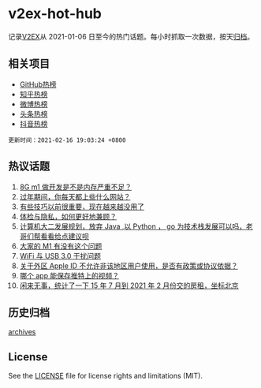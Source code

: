 # v2ex-hot-hub

 记录[V2EX](https://www.v2ex.com/)从 2021-01-06 日至今的热门话题。每小时抓取一次数据，按天[归档](archives)。
 
 ## 相关项目

- [GitHub热榜](https://github.com/lonnyzhang423/github-hot-hub)
- [知乎热榜](https://github.com/lonnyzhang423/zhihu-hot-hub)
- [微博热榜](https://github.com/lonnyzhang423/weibo-hot-hub)
- [头条热榜](https://github.com/lonnyzhang423/toutiao-hot-hub)
- [抖音热榜](https://github.com/lonnyzhang423/douyin-hot-hub)


 `更新时间：2021-02-16 19:03:24 +0800`

## 热议话题

1. [8G m1 做开发是不是内存严重不足？](https://www.v2ex.com/t/753454)
1. [过年期间，你每天都上些什么网站？](https://www.v2ex.com/t/753449)
1. [有些技巧以前很重要，现在越来越没用了](https://www.v2ex.com/t/753483)
1. [体检与隐私，如何更好地兼顾？](https://www.v2ex.com/t/753499)
1. [计算机大二发展规划，放弃 Java ,以 Python ， go 为技术栈发展可以吗，老哥们帮看看给点建议呗](https://www.v2ex.com/t/753564)
1. [大家的 M1 有没有这个问题](https://www.v2ex.com/t/753441)
1. [WiFi 与 USB 3.0 干扰问题](https://www.v2ex.com/t/753485)
1. [关于外区 Apple ID 不允许非该地区用户使用，是否有政策或协议依据？](https://www.v2ex.com/t/753464)
1. [哪个 app 能保存推特上的视频？](https://www.v2ex.com/t/753518)
1. [闲来无事，统计了一下 15 年 7 月到 2021 年 2 月份交的房租，坐标北京](https://www.v2ex.com/t/753456)

## 历史归档

[archives](archives)

## License

See the [LICENSE](LICENSE) file for license rights and limitations (MIT).
